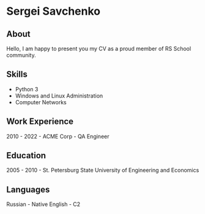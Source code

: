 # Sergei Savchenko
## About
Hello, I am happy to present you my CV as a proud member of RS School community.
## Skills
* Python 3
* Windows and Linux Administration
* Computer Networks
## Work Experience
2010 - 2022 - ACME Corp - QA Engineer
## Education
2005 - 2010 - St. Petersburg State University of Engineering and Economics
## Languages
Russian - Native
English - C2